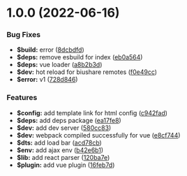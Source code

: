 # 1.0.0 (2022-06-16)


### Bug Fixes

* **$build:** error ([8dcbdfd](https://github.com/fe6/biu/commit/8dcbdfdfb93f7fb7ebed89b5adc68c0c2a1bf6a1))
* **$deps:** remove esbuild for index ([eb0a564](https://github.com/fe6/biu/commit/eb0a56494b4a131782ee65824929e9bf60fc97e3))
* **$deps:** vue loader ([a8b2b3d](https://github.com/fe6/biu/commit/a8b2b3df7db5cbe5016074aa0789633d2322740b))
* **$dev:** hot reload for biushare remotes ([f0e49cc](https://github.com/fe6/biu/commit/f0e49cce0c089aaed4aea5ec8781a214571cbc52))
* **$error:** v1 ([728d846](https://github.com/fe6/biu/commit/728d8468abc140db67a3116eaf10fd9a0bea2b09))


### Features

* **$config:** add template link for html config ([c942fad](https://github.com/fe6/biu/commit/c942fad231765e9e075bc35dbb2f652eadc83121))
* **$deps:** add deps package ([ea17fe8](https://github.com/fe6/biu/commit/ea17fe8a98d83a98e97aa392426d77216a46e420))
* **$dev:** add dev server ([580cc83](https://github.com/fe6/biu/commit/580cc831170a9a6c2df50d88801444a10bc59978))
* **$dev:** webpack compiled successfully for vue ([e8cf744](https://github.com/fe6/biu/commit/e8cf744a15c0d63d9d0a999ef073fec50fd36970))
* **$dts:** add load bar ([acd78cb](https://github.com/fe6/biu/commit/acd78cb33eb0ff3ec999a63f35cf83839e725339))
* **$env:** add ajax env ([b42e6b1](https://github.com/fe6/biu/commit/b42e6b199288f7c78a0a65af10d599e11e51d0e9))
* **$lib:** add react parser ([120ba7e](https://github.com/fe6/biu/commit/120ba7e8372359d0056a4cb4c6693a59d6e5ba9f))
* **$plugin:** add vue plugin ([16feb7d](https://github.com/fe6/biu/commit/16feb7d71a0e3472a982e5753ccb16a0fb0f8469))



